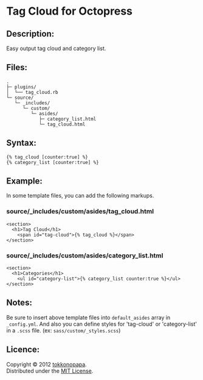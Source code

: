 Tag Cloud for Octopress
=======================

Description:
------------
Easy output tag cloud and category list.

Files:
------

    .
    ├─ plugins/
    │  └── tag_cloud.rb
    └─ source/
       └─ _includes/
          └─ custom/
             └─ asides/
                ├─ category_list.html
                └─ tag_cloud.html

Syntax:
-------
    {% tag_cloud [counter:true] %}
    {% category_list [counter:true] %}

Example:
--------
In some template files, you can add the following markups.

### source/_includes/custom/asides/tag_cloud.html ###

    <section>
      <h1>Tag Cloud</h1>
        <span id="tag-cloud">{% tag_cloud %}</span>
    </section>

### source/_includes/custom/asides/category_list.html ###

    <section>
      <h1>Categories</h1>
        <ul id="category-list">{% category_list counter:true %}</ul>
    </section>

Notes:
------
Be sure to insert above template files into `default_asides` array in `_config.yml`.
And also you can define styles for 'tag-cloud' or 'category-list' in a `.scss` file.
(ex: `sass/custom/_styles.scss`)

Licence:
--------
Copyright &copy; 2012 [tokkonopapa][AUTHOR].  
Distributed under the [MIT License][MIT].

[AUTHOR]: [tokkonopapa](http://tokkonopapa.github.com)
[MIT]: http://www.opensource.org/licenses/mit-license.php
